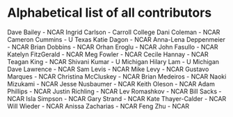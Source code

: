 # Alphabetical list of all contributors
Dave Bailey - NCAR
Ingrid Carlson - Carroll College
Dani Coleman - NCAR
Cameron Cummins - U Texas
Katie Dagon - NCAR
Anna-Lena Deppenmeier - NCAR
Brian Dobbins - NCAR
Orhan Eroglu - NCAR
John Fasullo - NCAR
Katelyn FitzGerald - NCAR
Meg Fowler - NCAR
Cecile Hannay - NCAR
Teagan King - NCAR
Shivani Kumar - U Michigan
Hilary Lam - U Michigan
Dave Lawrence - NCAR
Sam Levis - NCAR
Mike Levy - NCAR
Gustavo Marques - NCAR
Christina McCluskey - NCAR
Brian Medeiros - NCAR
Naoki Mizukami - NCAR
Jesse Nusbaumer - NCAR
Keith Oleson - NCAR
Adam Phillips - NCAR
Justin Richling - NCAR
Lev Romashkov - NCAR
Bill Sacks - NCAR
Isla Simpson - NCAR
Gary Strand - NCAR
Kate Thayer-Calder - NCAR
Will Wieder - NCAR
Anissa Zacharias - NCAR
Feng Zhu - NCAR

